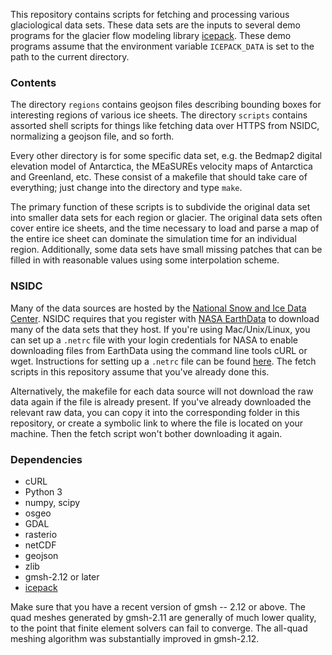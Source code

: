 
This repository contains scripts for fetching and processing various glaciological data sets.
These data sets are the inputs to several demo programs for the glacier flow modeling library [icepack](https://www.github.com/icepack/icepack).
These demo programs assume that the environment variable `ICEPACK_DATA` is set to the path to the current directory.

### Contents

The directory `regions` contains geojson files describing bounding boxes for interesting regions of various ice sheets.
The directory `scripts` contains assorted shell scripts for things like fetching data over HTTPS from NSIDC, normalizing a geojson file, and so forth.

Every other directory is for some specific data set, e.g. the Bedmap2 digital elevation model of Antarctica, the MEaSUREs velocity maps of Antarctica and Greenland, etc.
These consist of a makefile that should take care of everything; just change into the directory and type `make`.

The primary function of these scripts is to subdivide the original data set into smaller data sets for each region or glacier.
The original data sets often cover entire ice sheets, and the time necessary to load and parse a map of the entire ice sheet can dominate the simulation time for an individual region.
Additionally, some data sets have small missing patches that can be filled in with reasonable values using some interpolation scheme.


### NSIDC

Many of the data sources are hosted by the [National Snow and Ice Data Center](https://nsidc.org).
NSIDC requires that you register with [NASA EarthData](https://earthdata.nasa.gov) to download many of the data sets that they host.
If you're using Mac/Unix/Linux, you can set up a `.netrc` file with your login credentials for NASA to enable downloading files from EarthData using the command line tools cURL or wget.
Instructions for setting up a `.netrc` file can be found [here](https://nsidc.org/support/faq/what-options-are-available-bulk-downloading-data-https-earthdata-login-enabled).
The fetch scripts in this repository assume that you've already done this.

Alternatively, the makefile for each data source will not download the raw data again if the file is already present.
If you've already downloaded the relevant raw data, you can copy it into the corresponding folder in this repository, or create a symbolic link to where the file is located on your machine.
Then the fetch script won't bother downloading it again.


### Dependencies

* cURL
* Python 3
* numpy, scipy
* osgeo
* GDAL
* rasterio
* netCDF
* geojson
* zlib
* gmsh-2.12 or later
* [icepack](http://github.com/icepack/icepack.git)

Make sure that you have a recent version of gmsh -- 2.12 or above.
The quad meshes generated by gmsh-2.11 are generally of much lower quality, to the point that finite element solvers can fail to converge.
The all-quad meshing algorithm was substantially improved in gmsh-2.12.

